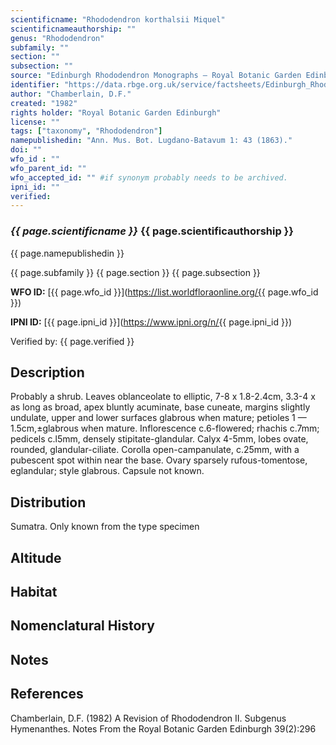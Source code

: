 ```yaml
---
scientificname: "Rhododendron korthalsii Miquel"
scientificnameauthorship: ""
genus: "Rhododendron"
subfamily: ""
section: ""
subsection: ""
source: "Edinburgh Rhododendron Monographs – Royal Botanic Garden Edinburgh"
identifier: "https://data.rbge.org.uk/service/factsheets/Edinburgh_Rhododendron_Monographs.xhtml"
author: "Chamberlain, D.F."
created: "1982"
rights holder: "Royal Botanic Garden Edinburgh"
license: ""
tags: ["taxonomy", "Rhododendron"]
namepublishedin: "Ann. Mus. Bot. Lugdano-Batavum 1: 43 (1863)."
doi: ""
wfo_id : ""
wfo_parent_id: ""
wfo_accepted_id: "" #if synonym probably needs to be archived.                      
ipni_id: ""
verified:
---
```

### _{{ page.scientificname }}_ {{ page.scientificauthorship }}
 {{ page.namepublishedin }}

{{ page.subfamily }} {{ page.section }} {{ page.subsection }}

**WFO ID:** [{{ page.wfo_id }}](https://list.worldfloraonline.org/{{ page.wfo_id }})

**IPNI ID:** [{{ page.ipni_id }}](https://www.ipni.org/n/{{ page.ipni_id }})

Verified by: {{ page.verified }}



## Description
Probably a shrub. Leaves oblanceolate to elliptic, 7-8 x 1.8-2.4cm, 3.3-4 x as long as broad, apex bluntly acuminate, base cuneate, margins slightly undulate, upper and lower surfaces glabrous when mature; petioles 1 — 1.5cm,±glabrous when mature. Inflorescence c.6-flowered; rhachis c.7mm; pedicels c.l5mm, densely stipitate-glandular. Calyx 4-5mm, lobes ovate, rounded, glandular-ciliate. Corolla open-campanulate, c.25mm, with a pubescent spot within near the base. Ovary sparsely rufous-tomentose, eglandular; style glabrous. Capsule not known.

## Distribution
Sumatra. Only known from the type specimen

## Altitude


## Habitat


## Nomenclatural History

                       
## Notes


## References

Chamberlain, D.F. (1982) A Revision of Rhododendron II. Subgenus Hymenanthes. Notes From the Royal Botanic Garden Edinburgh 39(2):296
